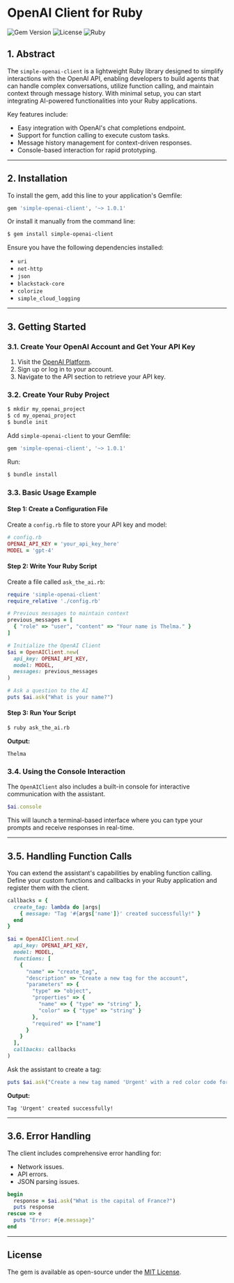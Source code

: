 
# OpenAI Client for Ruby

![Gem Version](https://badge.fury.io/rb/simple-openai-client.svg) ![License](https://img.shields.io/badge/license-MIT-brightgreen) ![Ruby](https://img.shields.io/badge/Ruby-%3E%3D%202.5-red)

## 1. Abstract
The `simple-openai-client` is a lightweight Ruby library designed to simplify interactions with the OpenAI API, enabling developers to build agents that can handle complex conversations, utilize function calling, and maintain context through message history. With minimal setup, you can start integrating AI-powered functionalities into your Ruby applications.

Key features include:
- Easy integration with OpenAI's chat completions endpoint.
- Support for function calling to execute custom tasks.
- Message history management for context-driven responses.
- Console-based interaction for rapid prototyping.

---

## 2. Installation

To install the gem, add this line to your application's Gemfile:

```ruby
gem 'simple-openai-client', '~> 1.0.1'
```

Or install it manually from the command line:

```bash
$ gem install simple-openai-client
```

Ensure you have the following dependencies installed:

- `uri`
- `net-http`
- `json`
- `blackstack-core`
- `colorize`
- `simple_cloud_logging`

---

## 3. Getting Started

### 3.1. Create Your OpenAI Account and Get Your API Key

1. Visit the [OpenAI Platform](https://platform.openai.com/).
2. Sign up or log in to your account.
3. Navigate to the API section to retrieve your API key.

### 3.2. Create Your Ruby Project

```bash
$ mkdir my_openai_project
$ cd my_openai_project
$ bundle init
```

Add `simple-openai-client` to your Gemfile:

```ruby
gem 'simple-openai-client', '~> 1.0.1'
```

Run:

```bash
$ bundle install
```

### 3.3. Basic Usage Example

#### **Step 1: Create a Configuration File**
Create a `config.rb` file to store your API key and model:

```ruby
# config.rb
OPENAI_API_KEY = 'your_api_key_here'
MODEL = 'gpt-4'
```

#### **Step 2: Write Your Ruby Script**

Create a file called `ask_the_ai.rb`:

```ruby
require 'simple-openai-client'
require_relative './config.rb'

# Previous messages to maintain context
previous_messages = [
  { "role" => "user", "content" => "Your name is Thelma." }
]

# Initialize the OpenAI Client
$ai = OpenAIClient.new(
  api_key: OPENAI_API_KEY,
  model: MODEL,
  messages: previous_messages
)

# Ask a question to the AI
puts $ai.ask("What is your name?")
```

#### **Step 3: Run Your Script**

```bash
$ ruby ask_the_ai.rb
```

**Output:**

```
Thelma
```

### 3.4. Using the Console Interaction

The `OpenAIClient` also includes a built-in console for interactive communication with the assistant.

```ruby
$ai.console
```
This will launch a terminal-based interface where you can type your prompts and receive responses in real-time.

---

## 3.5. Handling Function Calls

You can extend the assistant's capabilities by enabling function calling. Define your custom functions and callbacks in your Ruby application and register them with the client.

```ruby
callbacks = {
  create_tag: lambda do |args|
    { message: "Tag '#{args['name']}' created successfully!" }
  end
}

$ai = OpenAIClient.new(
  api_key: OPENAI_API_KEY,
  model: MODEL,
  functions: [
    {
      "name" => "create_tag",
      "description" => "Create a new tag for the account",
      "parameters" => {
        "type" => "object",
        "properties" => {
          "name" => { "type" => "string" },
          "color" => { "type" => "string" }
        },
        "required" => ["name"]
      }
    }
  ],
  callbacks: callbacks
)
```

Ask the assistant to create a tag:

```ruby
puts $ai.ask("Create a new tag named 'Urgent' with a red color code for account 123.")
```

**Output:**

```
Tag 'Urgent' created successfully!
```

---

## 3.6. Error Handling

The client includes comprehensive error handling for:
- Network issues.
- API errors.
- JSON parsing issues.

```ruby
begin
  response = $ai.ask("What is the capital of France?")
  puts response
rescue => e
  puts "Error: #{e.message}"
end
```

---

## License

The gem is available as open-source under the [MIT License](https://opensource.org/licenses/MIT).